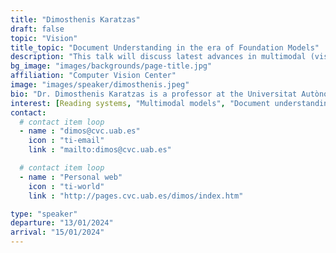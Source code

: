 ```yaml
---
title: "Dimosthenis Karatzas"
draft: false
topic: "Vision"
title_topic: "Document Understanding in the era of Foundation Models"
description: "This talk will discuss latest advances in multimodal (vision + language) models for document understanding, touching upon trustworthy AI aspects of such systems."
bg_image: "images/backgrounds/page-title.jpg"
affiliation: "Computer Vision Center"
image: "images/speaker/dimosthenis.jpeg"
bio: "Dr. Dimosthenis Karatzas is a professor at the Universitat Autònoma de Barcelona (UAB) and Associate Director of the Computer Vision Centre (CVC) in Spain. He leads the Vision and Language research group at CVC. Dr. Karatzas earned his PhD from the University of Liverpool, UK, in 2003. His main research interests include computer vision, machine learning, robust reading systems, document image analysis, human-document interaction, and human perception modeling. As an innovator, he co-founded two start-ups: TruColour (UK, 2007) and AllRead (Spain, 2019). Dr. Karatzas has also been the principal investigator of numerous research projects and technology transfer contracts with companies. Notably, he initiated the Library Living Lab (L3), converting a public library into an open, participatory innovation space. He is known for launching the Robust Reading Competition (RRC) series, which has become a leading international benchmark in his field, engaging over 12,000 researchers from 120+ countries. Dr. Karatzas is a recipient of the 2013 IAPR - ICDAR Young Investigator Award and a 2016 Google Research Faculty Award. He serves as chair of the IAPR TC-11 (Reading Systems), is a member of the IAPR Education Committee, and is affiliated with IEEE, SPIE, and IAPR."
interest: [Reading systems, "Multimodal models", "Document understanding"]
contact:
  # contact item loop
  - name : "dimos@cvc.uab.es"
    icon : "ti-email"
    link : "mailto:dimos@cvc.uab.es"

  # contact item loop
  - name : "Personal web"
    icon : "ti-world"
    link : "http://pages.cvc.uab.es/dimos/index.htm"

type: "speaker"
departure: "13/01/2024"
arrival: "15/01/2024"
---
```



